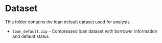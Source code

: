 # Dataset

This folder contains the loan default dataset used for analysis.

- `loan_default.zip` - Compressed loan dataset with borrower information and default status
